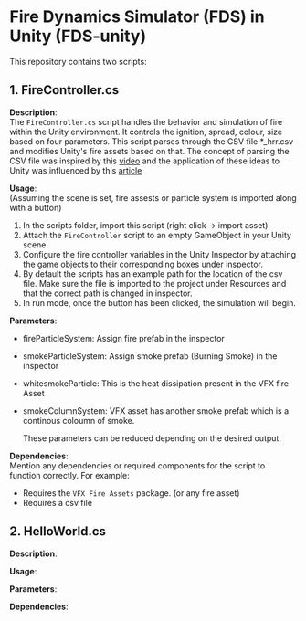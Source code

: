 # Fire Dynamics Simulator (FDS) in Unity (FDS-unity)

This repository contains two scripts:

## 1. FireController.cs

**Description**:   
The `FireController.cs` script handles the behavior and simulation of fire within the Unity environment. It controls the ignition, spread, colour, size based on four parameters. This script parses through the CSV file *_hrr.csv and modifies Unity's fire assets based on that. The concept of parsing the CSV file was inspired by this [video](https://www.youtube.com/watch?app=desktop&v=xwnL4meq-j8) and the application of these ideas to Unity was influenced by this [article]()

**Usage**:  
(Assuming the scene is set, fire assests or particle system is imported along with a button)
1. In the scripts folder, import this script (right click -> import asset)
2. Attach the `FireController` script to an empty GameObject in your Unity scene.
3. Configure the fire controller variables in the Unity Inspector by attaching the game objects to their corresponding boxes under inspector.
4. By default the scripts has an example path for the location of the csv file. Make sure the file is imported to the project under Resources and that the correct path is changed in inspector.
5. In run mode, once the button has been clicked, the simulation will begin. 

**Parameters**:  
- fireParticleSystem: Assign fire prefab in the inspector
- smokeParticleSystem: Assign smoke prefab (Burning Smoke) in the inspector
- whitesmokeParticle: This is the heat dissipation present in the VFX fire Asset 
- smokeColumnSystem: VFX asset has another smoke prefab which is a continous coloumn of smoke.

  These parameters can be reduced depending on the desired output. 

**Dependencies**:  
Mention any dependencies or required components for the script to function correctly. For example:  
- Requires the `VFX Fire Assets` package. (or any fire asset)
- Requires a csv file

## 2. HelloWorld.cs

**Description**: 

**Usage**: 

**Parameters**: 

**Dependencies**: 




